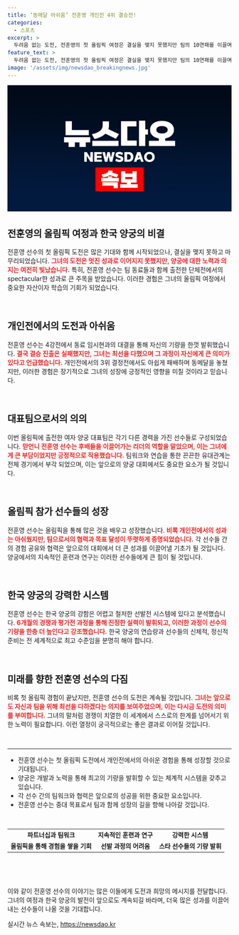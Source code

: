 ```yaml
---
title: ‘동메달 아쉬움’ 전훈영 개인전 4위 결승전!
categories:
  - 스포츠
excerpt: >
  두려움 없는 도전, 전훈영의 첫 올림픽 여정은 결실을 맺지 못했지만 팀의 10연패를 이끌며 강한 의지를 보였다. 극복과 아쉬움이 공존하는 그의 이야기를 함께 들어보세요!
feature_text: >
  두려움 없는 도전, 전훈영의 첫 올림픽 여정은 결실을 맺지 못했지만 팀의 10연패를 이끌며 강한 의지를 보였다. 극복과 아쉬움이 공존하는 그의 이야기를 함께 들어보세요!
image: '/assets/img/newsdao_breakingnews.jpg'
---
```


<p><img src="/assets/img/newsdao_breakingnews.jpg" alt="ontimetimes 속보" /></p>

<h2 data-ke-size="size26">전훈영의 올림픽 여정과 한국 양궁의 비결</h2>

<p data-ke-size="size16">전훈영 선수의 첫 올림픽 도전은 많은 기대와 함께 시작되었으나, 결실을 맺지 못하고 마무리되었습니다. <b><span style="color: #ee2323;">그녀의 도전은 멋진 성과로 이어지지 못했지만, 양궁에 대한 노력과 의지는 여전히 빛났습니다.</span></b> 특히, 전훈영 선수는 팀 동료들과 함께 출전한 단체전에서의 spectacular한 성과로 큰 주목을 받았습니다. 이러한 경험은 그녀의 올림픽 여정에서 중요한 자산이자 학습의 기회가 되었습니다.</p>

<p data-ke-size="size16">&nbsp;</p>

<h2 data-ke-size="size26">개인전에서의 도전과 아쉬움</h2>

<p data-ke-size="size16">전훈영 선수는 4강전에서 동료 임시현과의 대결을 통해 자신의 기량을 한껏 발휘했습니다. <b><span style="color: #ee2323;">결국 결승 진출은 실패했지만, 그녀는 최선을 다했으며 그 과정이 자신에게 큰 의미가 있다고 언급했습니다.</span></b> 개인전에서의 3위 결정전에서도 아쉽게 패배하며 동메달을 놓쳤지만, 이러한 경험은 장기적으로 그녀의 성장에 긍정적인 영향을 미칠 것이라고 믿습니다.</p>

<p data-ke-size="size16">&nbsp;</p>

<h2 data-ke-size="size26">대표팀으로서의 의의</h2>

<p data-ke-size="size16">이번 올림픽에 출전한 여자 양궁 대표팀은 각기 다른 경력을 가진 선수들로 구성되었습니다. <b><span style="color: #ee2323;">맏언니 전훈영 선수는 후배들을 이끌어가는 리더의 역할을 맡았으며, 이는 그녀에게 큰 부담이었지만 긍정적으로 작용했습니다.</span></b> 팀워크와 연습을 통한 끈끈한 유대관계는 전체 경기에서 부각 되었으며, 이는 앞으로의 양궁 대회에서도 중요한 요소가 될 것입니다.</p>

<p data-ke-size="size16">&nbsp;</p>

<h2 data-ke-size="size26">올림픽 참가 선수들의 성장</h2>

<p data-ke-size="size16">전훈영 선수는 올림픽을 통해 많은 것을 배우고 성장했습니다. <b><span style="color: #ee2323;">비록 개인전에서의 성과는 아쉬웠지만, 팀으로서의 협력과 목표 달성이 뚜렷하게 증명되었습니다.</span></b> 각 선수들 간의 경험 공유와 협력은 앞으로의 대회에서 더 큰 성과를 이끌어낼 기초가 될 것입니다. 양궁에서의 지속적인 훈련과 연구는 이러한 선수들에게 큰 힘이 될 것입니다.</p>

<p data-ke-size="size16">&nbsp;</p>

<h2 data-ke-size="size26">한국 양궁의 강력한 시스템</h2>

<p data-ke-size="size16">전훈영 선수는 한국 양궁의 강함은 어렵고 철저한 선발전 시스템에 있다고 분석했습니다. <b><span style="color: #ee2323;">6개월의 경쟁과 평가전 과정을 통해 진정한 실력이 발휘되고, 이러한 과정이 선수의 기량을 한층 더 높인다고 강조했습니다.</span></b> 한국 양궁의 연습량과 선수들의 신체적, 정신적 준비는 전 세계적으로 최고 수준임을 분명히 해야 합니다.</p>

<p data-ke-size="size16">&nbsp;</p>

<h2 data-ke-size="size26">미래를 향한 전훈영 선수의 다짐</h2>

<p data-ke-size="size16">비록 첫 올림픽 경험이 끝났지만, 전훈영 선수의 도전은 계속될 것입니다. <b><span style="color: #ee2323;">그녀는 앞으로도 자신과 팀을 위해 최선을 다하겠다는 의지를 보여주었으며, 이는 다시금 도전의 의미를 부여합니다.</span></b> 그녀의 말처럼 경쟁이 치열한 이 세계에서 스스로의 한계를 넘어서기 위한 노력이 필요합니다. 이런 열정이 궁극적으로는 좋은 결과로 이어질 것입니다.</p>

<p data-ke-size="size16">&nbsp;</p>

<hr>

<ul>
<li>전훈영 선수는 첫 올림픽 도전에서 개인전에서의 아쉬운 경험을 통해 성장할 것으로 기대됩니다.</li>
<li>양궁은 개발과 노력을 통해 최고의 기량을 발휘할 수 있는 체계적 시스템을 갖추고 있습니다.</li>
<li>각 선수 간의 팀워크와 협력은 앞으로의 성공을 위한 중요한 요소입니다.</li>
<li>전훈영 선수는 중대 목표로서 팀과 함께 성장의 길을 향해 나아갈 것입니다.</li>
</ul>

<p data-ke-size="size16">&nbsp;</p>

<table>
<tr>
<td style="text-align: center; height: 17px;"><b>파트너십과 팀워크</b></td>
<td style="text-align: center; height: 17px;"><b>지속적인 훈련과 연구</b></td>
<td style="text-align: center; height: 17px;"><b>강력한 시스템</b></td>
</tr>
<tr>
<td style="text-align: center; height: 17px;"><b>올림픽을 통해 경험을 쌓을 기회</b></td>
<td style="text-align: center; height: 17px;"><b>선발 과정의 어려움</b></td>
<td style="text-align: center; height: 17px;"><b>스타 선수들의 기량 발휘</b></td>
</tr>
</table>

<p data-ke-size="size16">&nbsp;</p>

<p data-ke-size="size16">&nbsp;</p>

<p data-ke-size="size16">이와 같이 전훈영 선수의 이야기는 많은 이들에게 도전과 희망의 메시지를 전달합니다. 그녀의 여정과 한국 양궁의 발전이 앞으로도 계속되길 바라며, 더욱 많은 성과를 이끌어 내는 선수들이 나올 것을 기대합니다.</p>
실시간 뉴스 속보는, <a href="https://newsdao.kr" rel="dofollow">https://newsdao.kr</a>


